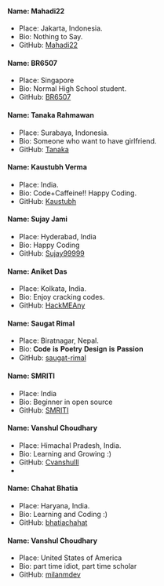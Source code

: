 #### Name: Mahadi22

- Place: Jakarta, Indonesia.
- Bio: Nothing to Say.
- GitHub: [Mahadi22](https://github.com/mahadi22)

#### Name: BR6507

- Place: Singapore
- Bio: Normal High School student.
- GitHub: [BR6507](https://github.com/BudiRahmawan)

#### Name: Tanaka Rahmawan

- Place: Surabaya, Indonesia.
- Bio: Someone who want to have girlfriend.
- GitHub: [Tanaka](https://github.com/Tanakar65/)

#### Name: Kaustubh Verma

- Place: India.
- Bio: Code+Caffeine!! Happy Coding.
- GitHub: [Kaustubh](https://github.com/mekaustubh28)

#### Name: Sujay Jami

- Place: Hyderabad, India
- Bio: Happy Coding
- GitHub: [Sujay99999](https://github.com/Sujay99999)

#### Name: Aniket Das

- Place: Kolkata, India.
- Bio: Enjoy cracking codes.
- GitHub: [HackMEAny](https://github.com/HackMEAny)

#### Name: Saugat Rimal

- Place: Biratnagar, Nepal.
- Bio: 𝐂𝐨𝐝𝐞 𝐢𝐬 𝐏𝐨𝐞𝐭𝐫𝐲 𝐃𝐞𝐬𝐢𝐠𝐧 𝐢𝐬 𝐏𝐚𝐬𝐬𝐢𝐨𝐧
- GitHub: [saugat-rimal](https://github.com/saugat-rimal)

#### Name: SMRITI

- Place: India
- Bio: Beginner in open source
- GitHub: [SMRITI](https://github.com/Smriti925)

#### Name: Vanshul Choudhary

- Place: Himachal Pradesh, India.
- Bio: Learning and Growing :)
- GitHub: [Cvanshulll](https://github.com/Cvanshulll)
- 
#### Name: Chahat Bhatia

- Place: Haryana, India.
- Bio: Learning and Coding :)
- GitHub: [bhatiachahat](https://github.com/bhatiachahat)

#### Name: Vanshul Choudhary

- Place: United States of America
- Bio: part time idiot, part time scholar
- GitHub: [milanmdev](https://github.com/milanmdev)
